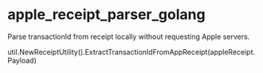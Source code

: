 # apple_receipt_parser_golang
 Parse transactionId from receipt locally without requesting Apple servers.

 util.NewReceiptUtility().ExtractTransactionIdFromAppReceipt(appleReceipt.Payload)
